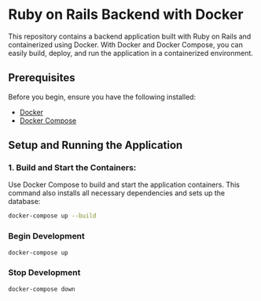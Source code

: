 # Ruby on Rails Backend with Docker

This repository contains a backend application built with Ruby on Rails and containerized using Docker. With Docker and Docker Compose, you can easily build, deploy, and run the application in a containerized environment.

## Prerequisites

Before you begin, ensure you have the following installed:
- [Docker](https://www.docker.com/products/docker-desktop)
- [Docker Compose](https://docs.docker.com/compose/install/)

## Setup and Running the Application

### 1. Build and Start the Containers:

Use Docker Compose to build and start the application containers. This command also installs all necessary dependencies and sets up the database:

```bash
docker-compose up --build
```

### Begin Development 

```bash
docker-compose up
```

### Stop Development 

```bash
docker-compose down
```